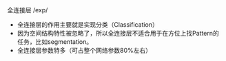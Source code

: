 全连接层
/exp/
- 全连接层的作用主要就是实现分类（Classification）
- 因为空间结构特性被忽略了，所以全连接层不适合用于在方位上找Pattern的任务，比如segmentation。
- 全连接层参数特多（可占整个网络参数80%左右）
